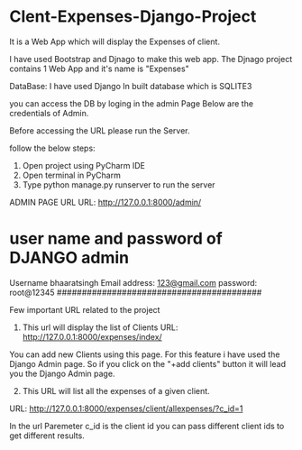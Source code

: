 # Clent-Expenses-Django-Project
It is a Web App which will display the Expenses of client.

I have used Bootstrap and Djnago to make this web app.
The Djnago project contains 1 Web App and it's name is "Expenses"

DataBase:
I have used Django In built database which is SQLITE3

you can access the DB by loging in the admin Page
Below are the credentials of Admin.

Before accessing the URL please run the Server.

follow the below steps:
1) Open project using PyCharm IDE
2) Open terminal in PyCharm
3) Type python manage.py runserver to run the server

ADMIN PAGE URL
URL: http://127.0.0.1:8000/admin/

# user name and password of DJANGO admin
Username bhaaratsingh
Email address: 123@gmail.com
password: root@12345
#########################################


Few important URL related to the project

1. This url will display the list of Clients
URL: http://127.0.0.1:8000/expenses/index/

You can add new Clients using this page. For this feature i have used the Django Admin page.
So if you click on the "+add clients" button it will lead you the Django Admin page.



2. This URL will list all the expenses of a given client.

URL: http://127.0.0.1:8000/expenses/client/allexpenses/?c_id=1

In the url Paremeter c_id is the client id  you can pass different client ids to get different results.













